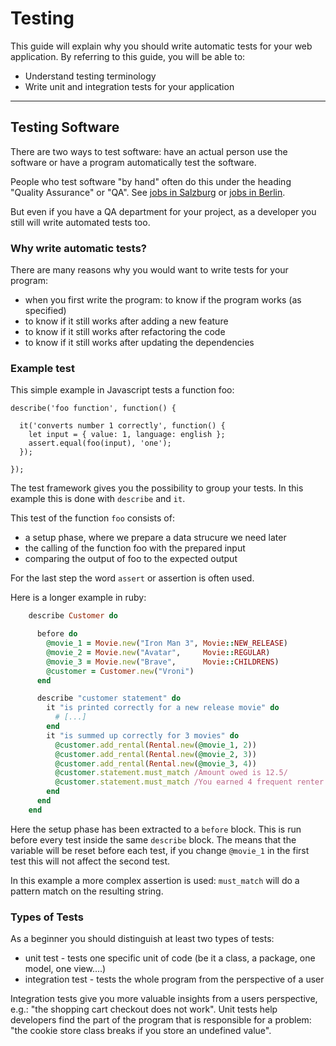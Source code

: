 Testing 
=======

This guide will explain why you should write automatic tests
for your web application. 
By referring to this guide, you will be able to:

* Understand testing terminology
* Write unit and integration tests for your application

---------------------------------------------------------------------------

Testing Software
----------------

There are two ways to test software:  have an actual person
use the software or have a program automatically test the software.

People who test software "by hand" often do this under the heading
"Quality Assurance" or "QA".  See [jobs in Salzburg](http://www.karriere.at/jobs/software-quality-assurance-tester/salzburg)  or [jobs in Berlin](http://de.indeed.com/Software-Quality-Assurance-Jobs-in-Berlin).

But even if you have a QA department for your project, as a developer
you still will write automated tests too.


### Why write automatic tests?

There are many reasons why you would want to write tests for your program:

* when you first write the program: to know if the program works (as specified)
* to know if it still works after adding a new feature
* to know if it still works after refactoring the code
* to know if it still works after updating the dependencies


### Example test

This simple example in Javascript tests a function foo:

    describe('foo function', function() {
      
      it('converts number 1 correctly', function() {
        let input = { value: 1, language: english };
        assert.equal(foo(input), 'one');
      });

    });

The test framework gives you the possibility to group your
tests. In this example this is done with `describe` and `it`.

This test of the function `foo` consists of:

* a setup phase, where we prepare a data strucure we need later
* the calling of the function foo with the prepared input
* comparing the output of foo to the expected output

For the last step the word `assert` or assertion is often used.

Here is a longer example in ruby:

```ruby
    describe Customer do

      before do
        @movie_1 = Movie.new("Iron Man 3", Movie::NEW_RELEASE)
        @movie_2 = Movie.new("Avatar",     Movie::REGULAR)
        @movie_3 = Movie.new("Brave",      Movie::CHILDRENS)
        @customer = Customer.new("Vroni")
      end

      describe "customer statement" do
        it "is printed correctly for a new release movie" do
          # [...]
        end
        it "is summed up correctly for 3 movies" do
          @customer.add_rental(Rental.new(@movie_1, 2))
          @customer.add_rental(Rental.new(@movie_2, 3))
          @customer.add_rental(Rental.new(@movie_3, 4))
          @customer.statement.must_match /Amount owed is 12.5/
          @customer.statement.must_match /You earned 4 frequent renter points/
        end 
      end
    end
```

Here the setup phase has been extracted to a `before` block.
This is run before every test inside the same `describe` block. 
The means that the variable will be reset before each test,
if you change `@movie_1` in the first test this will not affect
the second test.

In this example a more complex assertion is used: `must_match` will
do a pattern match on the resulting string.

### Types of Tests

As a beginner you should distinguish at least two types of tests:

* unit test - tests one specific unit of code (be it a class, a package, one model, one view....)
* integration test - tests the whole program from the perspective of a user

Integration tests give you more valuable insights from a users
perspective, e.g.: "the shopping cart checkout does not work".
Unit tests help developers find the part of the program that is
responsible for a problem: "the cookie store class breaks if you store an undefined value".



